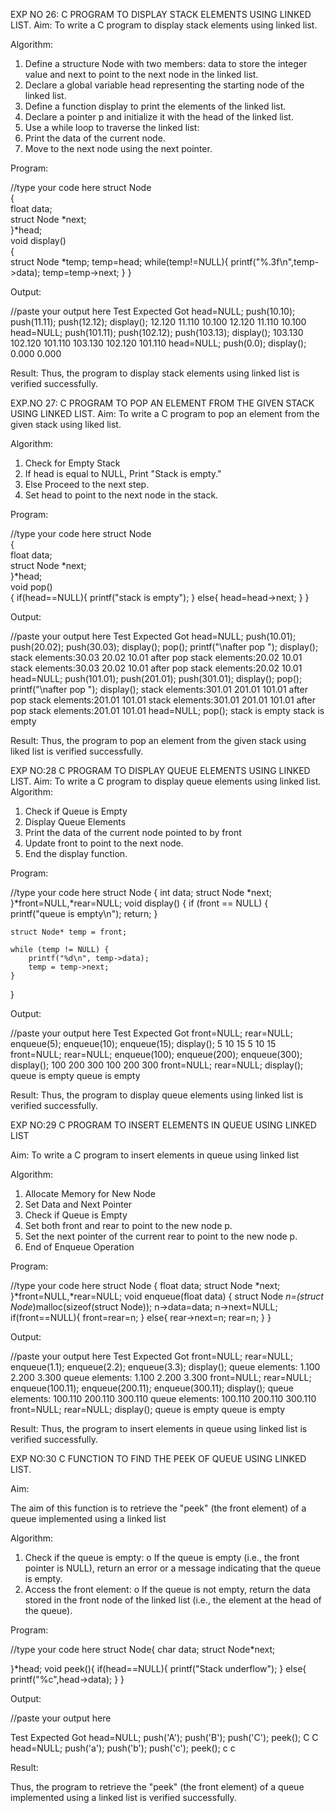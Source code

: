 

EXP NO 26: C PROGRAM TO DISPLAY STACK ELEMENTS USING LINKED LIST.
Aim:
To write a C program to display stack elements using linked list.

Algorithm:
1.	Define a structure Node with two members: data to store the integer value and next to point to the next node in the linked list.
2.	Declare a global variable head representing the starting node of the linked list.
3.	Define a function display to print the elements of the linked list.
4.	Declare a pointer p and initialize it with the head of the linked list.
5.	Use a while loop to traverse the linked list:
6.	Print the data of the current node.
7.	Move to the next node using the next pointer.
 
Program:

//type your code here
struct Node   
{  
float data;  
struct Node *next;  
}*head;  
void display()  
{  
    struct Node *temp;
    temp=head;
    while(temp!=NULL){
        printf("%.3f\n",temp->data);
        temp=temp->next;
    }
}

Output:

//paste your output here
Test	Expected	Got	
head=NULL;
push(10.10);
push(11.11);
push(12.12);
display();
12.120
11.110
10.100
12.120
11.110
10.100
head=NULL;
push(101.11);
push(102.12);
push(103.13);
display();
103.130
102.120
101.110
103.130
102.120
101.110
head=NULL;
push(0.0);
display();
0.000
0.000


Result:
Thus, the program to display stack elements using linked list is verified successfully. 



EXP.NO 27: C PROGRAM TO POP AN ELEMENT FROM THE GIVEN STACK USING 
LINKED LIST.
Aim:
To write a C program to pop an element from the given stack using liked list.

Algorithm:
1.	Check for Empty Stack
2.	If head is equal to NULL, Print "Stack is empty."
3.	Else Proceed to the next step.
4.	Set head to point to the next node in the stack.
 
Program:

//type your code here
struct Node   
{  
float data;  
struct Node *next;  
}*head;  
void pop()  
{ 
    if(head==NULL){
        printf("stack is empty");
    }
    else{
        head=head->next;
    }
}

Output:

//paste your output here
	Test	Expected	Got	
head=NULL;
push(10.01);
push(20.02);
push(30.03);
display();
pop();
printf("\nafter pop ");
display();
stack elements:30.03 20.02 10.01
after pop stack elements:20.02 10.01
stack elements:30.03 20.02 10.01
after pop stack elements:20.02 10.01
head=NULL;
push(101.01);
push(201.01);
push(301.01);
display();
pop();
printf("\nafter pop ");
display();
stack elements:301.01 201.01 101.01
after pop stack elements:201.01 101.01
stack elements:301.01 201.01 101.01
after pop stack elements:201.01 101.01
head=NULL;
pop();
stack is empty
stack is empty


Result:
Thus, the program to pop an element from the given stack using liked list is verified successfully.

 
EXP NO:28 C PROGRAM TO DISPLAY QUEUE ELEMENTS USING LINKED LIST.
Aim:
To write a C program to display queue elements using linked list.
Algorithm:
1.	Check if Queue is Empty
2.	Display Queue Elements
3.	Print the data of the current node pointed to by front
4.	Update front to point to the next node.
5.	End the display function.
 
Program:

//type your code here
struct Node
{
   int data;
   struct Node *next;
}*front=NULL,*rear=NULL;
void display()
{
    if (front == NULL) {
        printf("queue is empty\n");
        return;
    }
    
    struct Node* temp = front;
    
    while (temp != NULL) {
        printf("%d\n", temp->data);
        temp = temp->next;
    }
    
}

Output:

//paste your output here
Test	Expected	Got	
front=NULL;
rear=NULL;
enqueue(5);
enqueue(10);
enqueue(15);
display();
5
10
15
5
10
15
front=NULL;
rear=NULL;
enqueue(100);
enqueue(200);
enqueue(300);
display();
100
200
300
100
200
300
front=NULL;
rear=NULL;
display();
queue is empty
queue is empty


Result:
Thus, the program to display queue elements using linked list is verified successfully.


 
EXP NO:29 C PROGRAM TO INSERT ELEMENTS IN QUEUE USING LINKED LIST

Aim:
To write a C program to insert elements in queue using linked list

Algorithm:
1.	Allocate Memory for New Node
2.	Set Data and Next Pointer
3.	Check if Queue is Empty
4.	Set both front and rear to point to the new node p.
5.	Set the next pointer of the current rear to point to the new node p.
6.	End of Enqueue Operation
 
Program:

//type your code here
struct Node
{
   float data;
   struct Node *next;
}*front=NULL,*rear=NULL;
void enqueue(float data)
{
    struct Node *n=(struct Node*)malloc(sizeof(struct Node));
    n->data=data;
    n->next=NULL;
    if(front==NULL){
        front=rear=n;
    }
    else{
        rear->next=n;
        rear=n;
    }
}

Output:

//paste your output here
Test	Expected	Got	
front=NULL;
rear=NULL;
enqueue(1.1);
enqueue(2.2);
enqueue(3.3);
display();
queue elements:
1.100
2.200
3.300
queue elements:
1.100
2.200
3.300
front=NULL;
rear=NULL;
enqueue(100.11);
enqueue(200.11);
enqueue(300.11);
display();
queue elements:
100.110
200.110
300.110
queue elements:
100.110
200.110
300.110
front=NULL;
rear=NULL;
display();
queue is empty
queue is empty

Result:
Thus, the program to insert elements in queue using linked list is verified successfully.



EXP NO:30 C FUNCTION TO FIND THE PEEK OF QUEUE USING LINKED LIST.


Aim:

The aim of this function is to retrieve the "peek" (the front element) of a queue implemented using a linked list

Algorithm:

1.	Check if the queue is empty:
o	If the queue is empty (i.e., the front pointer is NULL), return an error or a message indicating that the queue is empty.
2.	Access the front element:
o	If the queue is not empty, return the data stored in the front node of the linked list (i.e., the element at the head of the queue).

Program:

//type your code here
struct Node{
    char data;
    struct Node*next;
    
}*head;
void peek(){
    if(head==NULL){
        printf("Stack underflow");
    }
    else{
        printf("%c",head->data);
    }
}

Output:

//paste your output here

Test	Expected	Got	
head=NULL;
push('A');
push('B');
push('C');
peek();
C
C
head=NULL;
push('a');
push('b');
push('c');
peek();
c
c


Result:

Thus, the program to retrieve the "peek" (the front element) of a queue implemented using a linked list is verified successfully.


